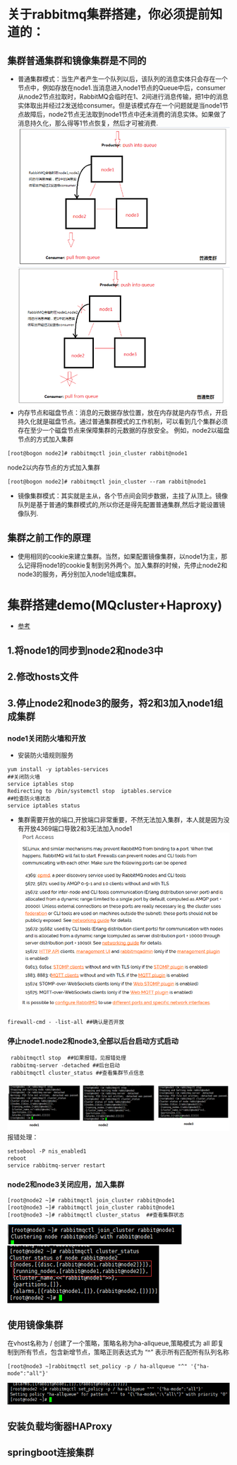 # 关于rabbitmq集群搭建，你必须提前知道的： 
## 集群普通集群和镜像集群是不同的
* 普通集群模式：当生产者产生一个队列以后，该队列的消息实体只会存在一个节点中，例如存放在node1.当消息进入node1节点的Queue中后，consumer从node2节点拉取时，RabbitMQ会临时在1、2间进行消息传输，把1中的消息实体取出并经过2发送给consumer。但是该模式存在一个问题就是当node1节点故障后，node2节点无法取到node1节点中还未消费的消息实体。如果做了消息持久化，那么得等1节点恢复，然后才可被消费.
![](./assets/2018-07-06-16-25-39.png)
![](./assets/2018-07-06-16-32-41.png)
* 内存节点和磁盘节点：消息的元数据存放位置，放在内存就是内存节点，开启持久化就是磁盘节点。通过普通集群模式的工作机制，可以看到几个集群必须存在至少一个磁盘节点来保障集群的元数据的存放安全。
例如，node2以磁盘节点的方式加入集群
```
[root@bogon node2]# rabbitmqctl join_cluster rabbit@node1 
```
node2以内存节点的方式加入集群
```
[root@bogon node2]# rabbitmqctl join_cluster --ram rabbit@node1 
```

* 镜像集群模式：其实就是主从，各个节点间会同步数据，主挂了从顶上。镜像队列是基于普通的集群模式的,所以你还是得先配置普通集群,然后才能设置镜像队列.
## 集群之前工作的原理
* 使用相同的cookie来建立集群。当然，如果配置镜像集群，以node1为主，那么记得将node1的cookie复制到另外两个。加入集群的时候，先停止node2和node3的服务，再分别加入node1组成集群。
# 集群搭建demo(MQcluster+Haproxy)
* [参考](https://blog.csdn.net/jiyiqinlovexx/article/details/51203897)
## 1.将node1的同步到node2和node3中
## 2.修改hosts文件
## 3.停止node2和node3的服务，将2和3加入node1组成集群
### node1关闭防火墙和开放
* 安装防火墙规则服务
```
yum install -y iptables-services
##关闭防火墙
service iptables stop
Redirecting to /bin/systemctl stop  iptables.service
##检查防火墙状态
service iptables status
```
* 集群需要开放的端口,开放端口非常重要，不然无法加入集群，本人就是因为没有开放4369端口导致2和3无法加入node1
![](./assets/2018-07-06-19-59-22.png)
```
firewall-cmd - -list-all ##确认是否开放
```
### 停止node1.node2和node3,全部以后台启动方式启动
```
 rabbitmqctl stop  ##如果报错，见报错处理
 rabbitmq-server -detached ##后台启动
 rabbitmqctl cluster_status ##查看集群节点信息
```
![](./assets/2018-07-06-19-06-05.png)
报错处理：
```
setsebool -P nis_enabled1 
reboot
service rabbitmq-server restart
```
### node2和node3关闭应用，加入集群
```
[root@node2 ~]# rabbitmqctl join_cluster rabbit@node1
[root@node3 ~]# rabbitmqctl join_cluster rabbit@node1
[root@node3 ~]# rabbitmqctl cluster_status  ##查看集群状态
```
![](./assets/2018-07-06-20-10-13.png)
![](./assets/2018-07-06-20-20-43.png)

## 使用镜像集群
在vhost名称为 / 创建了一个策略，策略名称为ha-allqueue,策略模式为 all 即复制到所有节点，包含新增节点，策略正则表达式为 “^” 表示所有匹配所有队列名称

```
[root@node3 ~]rabbitmqctl set_policy -p / ha-allqueue "^" '{"ha-mode":"all"}'
```
![](./assets/2018-07-06-20-25-11.png)

## 安装负载均衡器HAProxy

## springboot连接集群